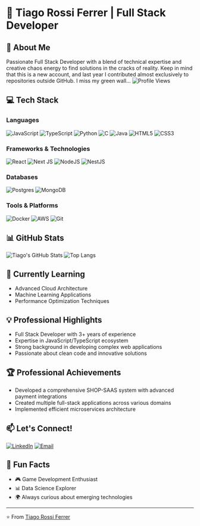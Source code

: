# 👋 Tiago Rossi Ferrer | Full Stack Developer
## 🚀 About Me
Passionate Full Stack Developer with a blend of technical expertise and creative chaos energy to find solutions in the cracks of reality.
Keep in mind that this is a new account, and last year I contributed almost exclusively to repositories outside GitHub. I miss my green wall...
![Profile Views](https://komarev.com/ghpvc/?username=vtigo&color=blueviolet)
## 💻 Tech Stack
### Languages
![JavaScript](https://img.shields.io/badge/javascript-%23323330.svg?style=for-the-badge&logo=javascript&logoColor=%23F7DF1E)
![TypeScript](https://img.shields.io/badge/typescript-%23007ACC.svg?style=for-the-badge&logo=typescript&logoColor=white)
![Python](https://img.shields.io/badge/python-3670A0?style=for-the-badge&logo=python&logoColor=ffdd54)
![C](https://img.shields.io/badge/c-%2300599C.svg?style=for-the-badge&logo=c&logoColor=white)
![Java](https://img.shields.io/badge/java-%23ED8B00.svg?style=for-the-badge&logo=openjdk&logoColor=white)
![HTML5](https://img.shields.io/badge/html5-%23E34F26.svg?style=for-the-badge&logo=html5&logoColor=white)
![CSS3](https://img.shields.io/badge/css3-%231572B6.svg?style=for-the-badge&logo=css3&logoColor=white)
### Frameworks & Technologies
![React](https://img.shields.io/badge/react-%2320232a.svg?style=for-the-badge&logo=react&logoColor=%2361DAFB)
![Next JS](https://img.shields.io/badge/Next-black?style=for-the-badge&logo=next.js&logoColor=white)
![NodeJS](https://img.shields.io/badge/node.js-6DA55F?style=for-the-badge&logo=node.js&logoColor=white)
![NestJS](https://img.shields.io/badge/nestjs-%23E0234E.svg?style=for-the-badge&logo=nestjs&logoColor=white)
### Databases
![Postgres](https://img.shields.io/badge/postgres-%23316192.svg?style=for-the-badge&logo=postgresql&logoColor=white)
![MongoDB](https://img.shields.io/badge/MongoDB-%234ea94b.svg?style=for-the-badge&logo=mongodb&logoColor=white)
### Tools & Platforms
![Docker](https://img.shields.io/badge/docker-%230db7ed.svg?style=for-the-badge&logo=docker&logoColor=white)
![AWS](https://img.shields.io/badge/AWS-%23FF9900.svg?style=for-the-badge&logo=amazon-aws&logoColor=white)
![Git](https://img.shields.io/badge/git-%23F05033.svg?style=for-the-badge&logo=git&logoColor=white)
## 📊 GitHub Stats
![Tiago's GitHub Stats](https://github-readme-stats.vercel.app/api?username=vtigo&show_icons=true&theme=radical)
![Top Langs](https://github-readme-stats.vercel.app/api/top-langs/?username=vtigo&layout=compact&theme=radical)
## 🌱 Currently Learning
- Advanced Cloud Architecture
- Machine Learning Applications
- Performance Optimization Techniques
## 💡 Professional Highlights
- Full Stack Developer with 3+ years of experience
- Expertise in JavaScript/TypeScript ecosystem
- Strong background in developing complex web applications
- Passionate about clean code and innovative solutions
## 🏆 Professional Achievements
- Developed a comprehensive SHOP-SAAS system with advanced payment integrations
- Created multiple full-stack applications across various domains
- Implemented efficient microservices architecture
## 📫 Let's Connect!
[![LinkedIn](https://img.shields.io/badge/linkedin-%230077B5.svg?style=for-the-badge&logo=linkedin&logoColor=white)](https://www.linkedin.com/in/tiago-rossi-ferrer-32b29a183/)
[![Email](https://img.shields.io/badge/Email-D14836?style=for-the-badge&logo=gmail&logoColor=white)](mailto:ferrertiago.io@gmail.com)
## 🎨 Fun Facts
- 🎮 Game Development Enthusiast
- 📊 Data Science Explorer
- 🌍 Always curious about emerging technologies
---
⭐️ From [Tiago Rossi Ferrer](https://github.com/vtigo)
